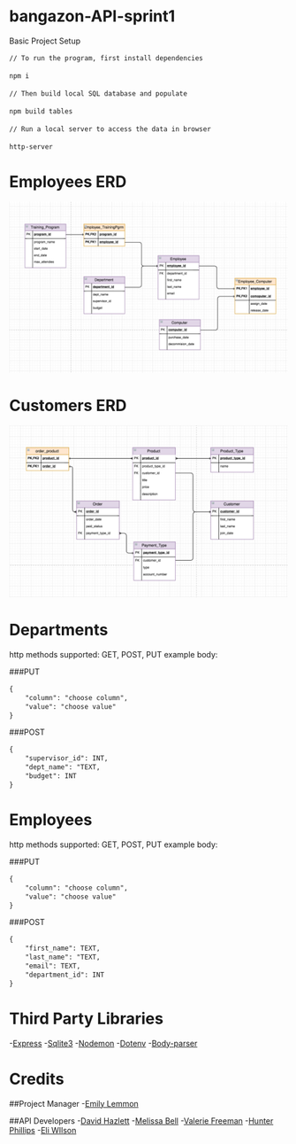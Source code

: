 # bangazon-API-sprint1

Basic Project Setup

```
// To run the program, first install dependencies

npm i 

// Then build local SQL database and populate

npm build tables

// Run a local server to access the data in browser

http-server

```

# Employees ERD

![Employees ERD](/ERD/employees-better.png)
# Customers ERD

![Customers ERD](/ERD/customers-products_v2.png)

# Departments
http methods supported: GET, POST, PUT example body:

###PUT
```
{
	"column": "choose column",
	"value": "choose value"
}
```
###POST
```
{
	"supervisor_id": INT,
	"dept_name": "TEXT,
	"budget": INT
}
```
# Employees
http methods supported: GET, POST, PUT example body:

###PUT
```
{
	"column": "choose column",
	"value": "choose value"
}
```
###POST
```
{
	"first_name": TEXT,
	"last_name": "TEXT,
	"email": TEXT,
	"department_id": INT
}
```
# Third Party Libraries
-[Express](https://expressjs.com/)
-[Sqlite3](https://www.npmjs.com/package/sqlite3)
-[Nodemon](https://www.npmjs.com/package/nodemon)
-[Dotenv](https://www.npmjs.com/package/dotenv)
-[Body-parser](https://www.npmjs.com/package/body-parser-json)

# Credits

##Project Manager
-[Emily Lemmon](https://github.com/Rian501)

##API Developers
-[David Hazlett](https://github.com/dhazlettjr)
-[Melissa Bell](https://github.com/melissabell456)
-[Valerie Freeman](https://github.com/Valerie-Freeman)
-[Hunter Phillips](https://github.com/hunterphillips)
-[Eli WIlson](https://github.com/e-x-wilson)

